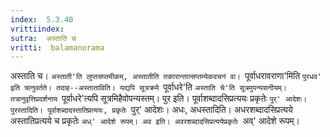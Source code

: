 ```yaml
---
index:  5.3.40
vrittiindex: 
sutra:  अस्ताति च
vritti:  balamanorama 
---
```


अस्ताति च। `अस्ताती'ति लुप्तसप्तमीकम्, अस्तातीति तकारान्तात्सप्तम्येकवचनं वा। `पूर्वाधरावराणा'मिति `पुरधव' इति चानुवर्तते। तदाह--अस्ताताविति। यद्यपि सूत्रक्रमे `पूर्वाधरे'ति `अस्ताति चे'ति सूत्रमुपन्यसनीयम्। तत्रानुवृत्तिप्रदर्शनाय `पूर्वाधरे'त्यपि सूत्रमिहैवोपन्यस्तम्। पुर इति। पूर्वाशब्दादसिप्रत्ययः प्रकृतेः `पुर्' आदेशः। पुरस्तादिति। पूर्वाशब्दादस्तातिप्रत्ययः, प्रकृतेः `पुर्' आदेशः। अधः, अधस्तादिति। अधरशब्दादसिप्रत्यये अस्तातिप्रत्यये च प्रकृतेः `अध्' आदेशे रूपम्। अव इति। अवरशब्दादसिप्रत्ययेप्रकृतेः `अव्' आदेशे रूपम्। 

